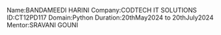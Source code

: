 Name:BANDAMEEDI HARINI
Company:CODTECH IT SOLUTIONS
ID:CT12PD117
Domain:Python
Duration:20thMay2024 to 20thJuly2024
Mentor:SRAVANI GOUNI
